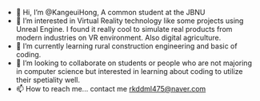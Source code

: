 - 👋 Hi, I’m @KangeuiHong, A common student at the JBNU
- 👀 I’m interested in Virtual Reality technology like some projects using Unreal Engine. I found it really cool to simulate real products from modern industries on VR environment. Also digital agriculture.
- 🌱 I’m currently learning rural construction engineering and basic of coding.
- 💞️ I’m looking to collaborate on students or people who are not majoring in computer science but interested in learning about coding to utilize their spetiality well.
- 📫 How to reach me... contact me rkddml475@naver.com

<!---
KangeuiHong/KangeuiHong is a ✨ special ✨ repository because its `README.md` (this file) appears on your GitHub profile.
You can click the Preview link to take a look at your changes.
--->
